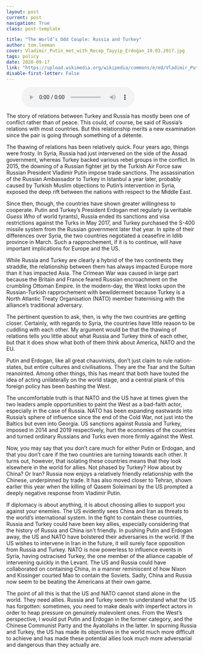 ```yaml
---
layout: post
current: post
navigation: True
class: post-template

title: "The World’s Odd Couple: Russia and Turkey"
author: tom.leeman
cover: Vladimir_Putin_met_with_Recep_Tayyip_Erdoğan_10.03.2017.jpg
tags: policy
date: 2020-09-17
link: "https://upload.wikimedia.org/wikipedia/commons/e/ed/Vladimir_Putin_met_with_Recep_Tayyip_Erdo%C4%9Fan_10.03.2017.jpg"
disable-first-letter: False
---
```

<figure>
    <audio id="audio-1"
        controls controlsList="nodownload"
        src="/assets/audio/2020-09-17-The-World-s-Odd-Couple.mp3">
            Your browser does not support the
            <code>audio</code> element.
    </audio>
</figure>

The story of relations between Turkey and Russia has mostly been one of conflict rather than of peace. This could, of course, be said of Russia’s relations with most countries. But this relationship merits a new examination since the pair is going through something of a détente.

The thawing of relations has been relatively quick. Four years ago, things were frosty. In Syria, Russia had just intervened on the side of the Assad government, whereas Turkey backed various rebel groups in the conflict. In 2015, the downing of a Russian fighter jet by the Turkish Air Force saw Russian President Vladimir Putin impose trade sanctions. The assassination of the Russian Ambassador to Turkey in Istanbul a year later, probably caused by Turkish Muslim objections to Putin’s intervention in Syria, exposed the deep rift between the nations with respect to the Middle East.

Since then, though, the countries have shown greater willingness to cooperate. Putin and Turkey’s President Erdogan met regularly (a veritable *Guess Who* of world tyrants), Russia ended its sanctions and visa restrictions against the Turks in May 2017, and Turkey purchased the S-400 missile system from the Russian government later that year. In spite of their differences over Syria, the two countries negotiated a ceasefire in Idlib province in March. Such a rapprochement, if it is to continue, will have important implications for Europe and the US.

While Russia and Turkey are clearly a hybrid of the two continents they straddle, the relationship between them has always impacted Europe more than it has impacted Asia. The Crimean War was caused in large part because the Britain and France feared Russian encroachment on the crumbling Ottoman Empire. In the modern-day, the West looks upon the Russian-Turkish rapprochement with bewilderment because Turkey is a North Atlantic Treaty Organisation (NATO) member fraternising with the alliance’s traditional adversary.

The pertinent question to ask, then, is why the two countries are getting closer. Certainly, with regards to Syria, the countries have little reason to be cuddling with each other. My argument would be that the thawing of relations tells you little about what Russia and Turkey think of each other, but that it does show what both of them think about America, NATO and the EU.

Putin and Erdogan, like all great chauvinists, don’t just claim to rule nation-states, but entire cultures and civilisations. They are the Tsar and the Sultan reanointed. Among other things, this has meant that both have touted the idea of acting unilaterally on the world stage, and a central plank of this foreign policy has been bashing the West.

The uncomfortable truth is that NATO and the US have at times given the two leaders ample opportunities to paint the West as a bad-faith actor, especially in the case of Russia. NATO has been expanding eastwards into Russia’s sphere of influence since the end of the Cold War, not just into the Baltics but even into Georgia. US sanctions against Russia and Turkey, imposed in 2014 and 2019 respectively, hurt the economies of the countries and turned ordinary Russians and Turks even more firmly against the West.

Now, you may say that you don’t care much for either Putin or Erdogan, and that you don’t care if the two countries are turning towards each other. It turns out, however, that isolating these countries means that they look elsewhere in the world for allies. Not phased by Turkey? How about by China? Or Iran? Russia now enjoys a relatively friendly relationship with the Chinese, underpinned by trade. It has also moved closer to Tehran, shown earlier this year when the killing of Qasem Soleimani by the US prompted a deeply negative response from Vladimir Putin.

If diplomacy is about anything, it is about choosing allies to support you against your enemies. The US evidently sees China and Iran as threats to the world’s international system. In the fight to contain these countries, Russia and Turkey could have been key allies, especially considering that the history of Russia and China isn’t friendly. In pushing Putin and Erdogan away, the US and NATO have bolstered their adversaries in the world. If the US wishes to intervene in Iran in the future, it will surely face opposition from Russia and Turkey. NATO is now powerless to influence events in Syria, having ostracised Turkey, the one member of the alliance capable of intervening quickly in the Levant. The US and Russia could have collaborated on containing China, in a manner reminiscent of how Nixon and Kissinger courted Mao to contain the Soviets. Sadly, China and Russia now seem to be beating the Americans at their own game.

The point of all this is that the US and NATO cannot stand alone in the world. They need allies. Russia and Turkey seem to understand what the US has forgotten: sometimes, you need to make deals with imperfect actors in order to heap pressure on genuinely malevolent ones. From the West’s perspective, I would put Putin and Erdogan in the former category, and the Chinese Communist Party and the Ayatollahs in the latter. In spurning Russia and Turkey, the US has made its objectives in the world much more difficult to achieve and has made these potential allies look much more adversarial and dangerous than they actually are.
